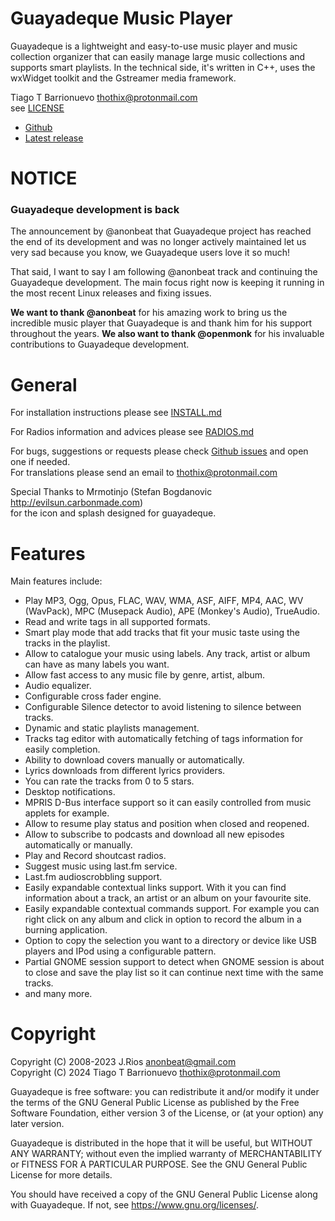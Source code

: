 # Guayadeque Music Player

Guayadeque is a lightweight and easy-to-use music player and music collection organizer
that can easily manage large music collections and supports smart playlists.
In the technical side, it's written in C++, uses the wxWidget toolkit and the
Gstreamer media framework.

Tiago T Barrionuevo [<thothix@protonmail.com>](mailto:thothix@protonmail.com)  
see [LICENSE](LICENSE)

- [Github](https://github.com/thothix/guayadeque)
- [Latest release](https://github.com/thothix/guayadeque/releases/latest)

# NOTICE

### Guayadeque development is back

The announcement by @anonbeat that Guayadeque project has reached the end of its development and
was no longer actively maintained let us very sad because you know, we Guayadeque users love it so much!

That said, I want to say I am following @anonbeat track and continuing the Guayadeque development.
The main focus right now is keeping it running in the most recent Linux releases and fixing issues.

**We want to thank @anonbeat** for his amazing work to bring us the incredible music player that
Guayadeque is and thank him for his support throughout the years. **We also want to thank @openmonk**
for his invaluable contributions to Guayadeque development.

# General

For installation instructions please see [INSTALL.md](INSTALL.md)

For Radios information and advices please see [RADIOS.md](RADIOS.md)

For bugs, suggestions or requests please check [Github issues](https://github.com/thothix/guayadeque/issues) and open one if needed.  
For translations please send an email to [<thothix@protonmail.com>](mailto:thothix@protonmail.com?subject=Guayadeque%20Translations)

Special Thanks to Mrmotinjo (Stefan Bogdanovic http://evilsun.carbonmade.com)  
for the icon and splash designed for guayadeque.

# Features

Main features include:

- Play MP3, Ogg, Opus, FLAC, WAV, WMA, ASF, AIFF, MP4, AAC, WV (WavPack), MPC (Musepack Audio), 
  APE (Monkey's Audio), TrueAudio.
- Read and write tags in all supported formats.
- Smart play mode that add tracks that fit your music taste using the tracks in the playlist.
- Allow to catalogue your music using labels. Any track, artist or album can have as many
  labels you want.
- Allow fast access to any music file by genre, artist, album.
- Audio equalizer.
- Configurable cross fader engine.
- Configurable Silence detector to avoid listening to silence between tracks.
- Dynamic and static playlists management.
- Tracks tag editor with automatically fetching of tags information for easily completion.
- Ability to download covers manually or automatically.
- Lyrics downloads from different lyrics providers.
- You can rate the tracks from 0 to 5 stars.
- Desktop notifications.
- MPRIS D-Bus interface support so it can easily controlled from music applets for example.
- Allow to resume play status and position when closed and reopened.
- Allow to subscribe to podcasts and download all new episodes automatically or manually.
- Play and Record shoutcast radios.
- Suggest music using last.fm service.
- Last.fm audioscrobbling support.
- Easily expandable contextual links support. With it you can find information about 
  a track, an artist or an album on your favourite site.
- Easily expandable contextual commands support. For example you can right click on
  any album and click in option to record the album in a burning application.
- Option to copy the selection you want to a directory or device like USB players and IPod
  using a configurable pattern.
- Partial GNOME session support to detect when GNOME session is about to close and save
  the play list so it can continue next time with the same tracks.
- and many more.

# Copyright

Copyright (C) 2008-2023 J.Rios <anonbeat@gmail.com>\
Copyright (C) 2024 Tiago T Barrionuevo <thothix@protonmail.com>

Guayadeque is free software: you can redistribute it and/or modify
it under the terms of the GNU General Public License as published by
the Free Software Foundation, either version 3 of the License, or
(at your option) any later version.

Guayadeque is distributed in the hope that it will be useful,
but WITHOUT ANY WARRANTY; without even the implied warranty of
MERCHANTABILITY or FITNESS FOR A PARTICULAR PURPOSE. See the
GNU General Public License for more details.

You should have received a copy of the GNU General Public License
along with Guayadeque. If not, see https://www.gnu.org/licenses/.
